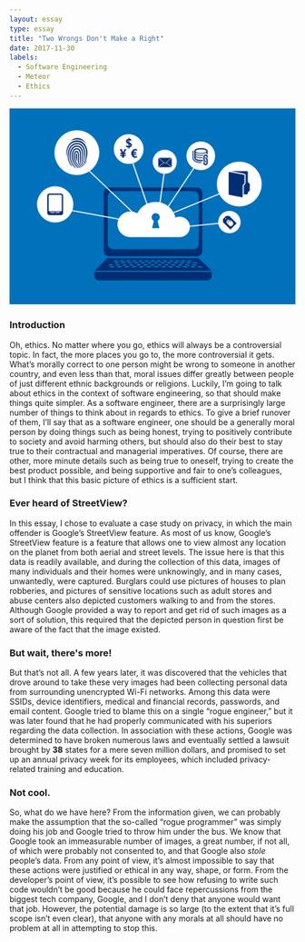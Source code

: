 ```yaml
---
layout: essay
type: essay
title: "Two Wrongs Don't Make a Right"
date: 2017-11-30
labels:
  - Software Engineering
  - Meteor
  - Ethics
---
```


<img class = "ui fluid image" src = "/images/privacy.jpg">

<h3>Introduction</h3>

Oh, ethics. No matter where you go, ethics will always be a controversial topic. In fact, the more places you go to, the more controversial it gets. What’s morally correct to one person might be wrong to someone in another country, and even less than that, moral issues differ greatly between people of just different ethnic backgrounds or religions. Luckily, I’m going to talk about ethics in the context of software engineering, so that should make things quite simpler. As a software engineer, there are a surprisingly large number of things to think about in regards to ethics. To give a brief runover of them, I’ll say that as a software engineer, one should be a generally moral person by doing things such as being honest, trying to positively contribute to society and avoid harming others, but should also do their best to stay true to their contractual and managerial imperatives. Of course, there are other, more minute details such as being true to oneself, trying to create the best product possible, and being supportive and fair to one’s colleagues, but I think that this basic picture of ethics is a sufficient start.

<h3>Ever heard of StreetView?</h3>

In this essay, I chose to evaluate a case study on privacy, in which the main offender is Google’s StreetView feature. As most of us know, Google’s StreetView feature is a feature that allows one to view almost any location on the planet from both aerial and street levels. The issue here is that this data is readily available, and during the collection of this data, images of many individuals and their homes were unknowingly, and in many cases, unwantedly, were captured. Burglars could use pictures of houses to plan robberies, and pictures of sensitive locations such as adult stores and abuse centers also depicted customers walking to and from the stores. Although Google provided a way to report and get rid of such images as a sort of solution, this required that the depicted person in question first be aware of the fact that the image existed. 

<h3>But wait, there's more!</h3>

But that’s not all. A few years later, it was discovered that the vehicles that drove around to take these very images had been collecting personal data from surrounding unencrypted Wi-Fi networks. Among this data were SSIDs, device identifiers, medical and financial records, passwords, and email content. Google tried to blame this on a single “rogue engineer,” but it was later found that he had properly communicated with his superiors regarding the data collection. In association with these actions, Google was determined to have broken numerous laws and eventually settled a lawsuit brought by <b>38</b> states for a mere seven million dollars, and promised to set up an annual privacy week for its employees, which included privacy-related training and education. 

<h3>Not cool.</h3

So, what do we have here? From the information given, we can probably make the assumption that the so-called “rogue programmer” was simply doing his job and Google tried to throw him under the bus. We know that Google took an immeasurable number of images, a great number, if not all, of which were probably not consented to, and that Google also <i>stole</i> people’s data. From any point of view, it’s almost impossible to say that these actions were justified or ethical in any way, shape, or form. From the developer’s point of view, it’s possible to see how refusing to write such code wouldn’t be good because he could face repercussions from the biggest tech company, Google, and I don’t deny that anyone would want that job. However, the potential damage is so large (to the extent that it’s full scope isn’t even clear), that anyone with any morals at all should have no problem at all in attempting to stop this. 
